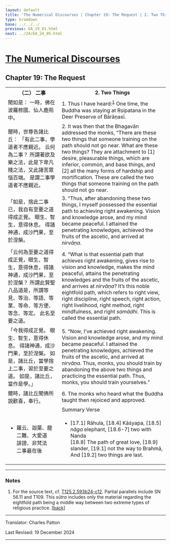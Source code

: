 ```yaml
---
layout: default
title: 'The Numerical Discourses | Chapter 19: The Request | 2. Two Things'
type: kramdown
base: ../../../
previous: EA_19_01.html
next: ../24/EA_24_05.html
---
```


<h1><a href='../index.html'>The Numerical Discourses</a></h1>
<h2>Chapter 19: The Request</h2>

<table class="trans">
  <th class='ch'>（二） 二事</th>
  <th class='en'>2. Two Things</th>
  <tr>
    <td class='ch' title='t125.2.593b24'>聞如是： 一時，佛在波羅㮈國、仙人鹿苑中。</td>
    <td id='p1'>1. Thus I have heard:<sup id="ref1"><a href="#n1">1</a></sup> One time, the Buddha was staying at Ṛṣipatana in the Deer Preserve of Bārāṇasī.</td>
  </tr>
  <tr>
    <td class='ch' title='t125.2.593b25'>爾時，世尊告諸比丘： 「有此二事，學道者不應親近。 云何為二事？ 所謂著欲及樂之法，此是下卑凡賤之法，又此諸苦眾惱百端。 是謂二事學道者不應親近。</td>
    <td id='p2'>2. It was then that the Bhagavān addressed the monks, “There are these two things that someone training on the path should not go near. What are these two things? They are attachment to [1] desire, pleasurable things, which are inferior, common, and base things, and [2] all the many forms of hardship and mortification. These are called the two things that someone training on the path should not go near.</td>
  </tr>
  <tr>
    <td class='ch' title='t125.2.593b28'>「如是，捨此二事已，我自有至要之道得成正覺。 眼生、智生，意得休息。 得諸神通，成沙門果，至於涅槃。</td>
    <td id='p3'>3. “Thus, after abandoning these two things, I myself possessed the essential path to achieving right awakening. Vision and knowledge arose, and my mind became peaceful. I attained the penetrating knowledges, achieved the fruits of the ascetic, and arrived at <em>nirvāṇa</em>.</td>
  </tr>
  <tr>
    <td class='ch' title='t125.2.593c2'>「云何為至要之道得成正覺，眼生、智生，意得休息，得諸神通，成沙門果，至於涅槃？ 所謂此賢聖八品道是，所謂等見、等治、等語、等業、等命、等方便、等念、等定。 此名至要之道。</td>
    <td id='p4'>4. “What is that essential path that achieves right awakening, gives rise to vision and knowledge, makes the mind peaceful, attains the penetrating knowledges and the fruits of the ascetic, and arrives at <em>nirvāṇa</em>? It’s this noble eightfold path, which refers to right view, right discipline, right speech, right action, right livelihood, right method, right mindfulness, and right <em>samādhi</em>. This is called the essential path.</td>
  </tr>
  <tr>
    <td class='ch' title='t125.2.593c6'>「今我得成正覺。 眼生、智生，意得休息。 得諸神通，成沙門果，至於涅槃。 如是，諸比丘，當學捨上二事，習於至要之道。 如是，諸比丘，當作是學。」</td>
    <td id='p5'>5. “Now, I’ve achieved right awakening. Vision and knowledge arose, and my mind became peaceful. I attained the penetrating knowledges, achieved the fruits of the ascetic, and arrived at <em>nirvāṇa</em>. Thus, monks, you should train by abandoning the above two things and practicing the essential path. Thus, monks, you should train yourselves.”</td>
  </tr>
  <tr>
    <td class='ch' title='t125.2.593c9'>爾時，諸比丘聞佛所說歡喜，奉行。</td>
    <td id='p6'>6. The monks who heard what the Buddha taught then rejoiced and approved.</td>
  </tr>
<tr>
  <td class='ch' title='t125.2.593c11'></td>
  <td class='subheading'>Summary Verse</td>
</tr>
<tr>
  <td title='t125.2.593c11'><ul class='verse'>
    <li class='ch'>羅云、迦葉、龍<br/>
    二難、大愛道<br/>
    誹謗、非梵法<br/>
    二事最在後</li>
  </ul></td>
  <td><ul class='verse'>
    <li>[17.1] Rāhula, [18.4] Kāśyapa, [18.5] <em>nāga</em> elephant, [18.6-7] two with Nanda<br/>
    [18.8] The path of great love, [18.9] slander, [19.1] not the way to Brahmā,<br/>
    And [19.2] two things are last.</li>
  </ul></td>
</tr>
</table>

<hr/>

<h3 id="notes">Notes</h3>

<ol class="notes-list">
<li id="n1"><p>For the source text, cf. <a href="https://cbetaonline.dila.edu.tw/zh/T02n0125_p0593b24" target="_blank">T125.2.593b24-c12</a>. Partial parallels include SN 56.11 and T109. This <em>sūtra</em> includes only the material regarding the eightfold path being a middle way between two extreme types of religious practice. [<a href="#ref1">back</a>]</p></li>
</ol>
<hr/>

<p class="translator">Translator: Charles Patton</p>
<p class='revised'>Last Revised: 19 December 2024</p>

<hr/>